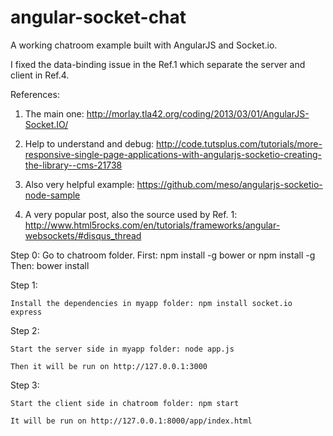 angular-socket-chat
=================================

A working chatroom example built with AngularJS and Socket.io.

I fixed the data-binding issue in the Ref.1 which separate the server and client in Ref.4.

References: 

1. The main one: http://morlay.tla42.org/coding/2013/03/01/AngularJS-Socket.IO/

2. Help to understand and debug: http://code.tutsplus.com/tutorials/more-responsive-single-page-applications-with-angularjs-socketio-creating-the-library--cms-21738

3. Also very helpful example: https://github.com/meso/angularjs-socketio-node-sample

4. A very popular post, also the source used by Ref. 1: http://www.html5rocks.com/en/tutorials/frameworks/angular-websockets/#disqus_thread

Step 0:
    Go to chatroom folder.
    First: npm install -g bower
           or
           npm install -g
    Then: bower install

Step 1: 

    Install the dependencies in myapp folder: npm install socket.io express

Step 2: 

    Start the server side in myapp folder: node app.js

    Then it will be run on http://127.0.0.1:3000

Step 3: 

    Start the client side in chatroom folder: npm start

    It will be run on http://127.0.0.1:8000/app/index.html

